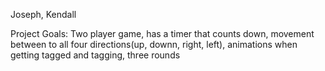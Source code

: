 Joseph, Kendall

Project Goals: Two player game, has a timer that counts down, movement between to all four directions(up, downn, right,  left), animations when getting tagged and tagging, three rounds
